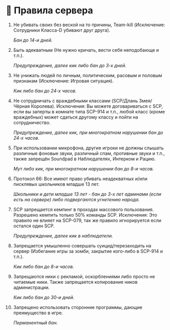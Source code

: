 # 📄 Правила сервера

1.  Не убивать своих без веской на то причины, Team-kill (Исключение: Сотрудники Класса-D убивают друг друга).

    _Бан до 14-и дней._
2.  Быть адекватным (Не нужно кричать, вести себя неподобающе и т.п.).

    _Предупреждение, далее кик либо бан до 3-х дней._
3.  Не унижать людей по личным, политическим, расовым и половым признакам (Исключение: Игровая ситуация).

    _Кик либо бан до 24-х часов._
4.  Не сотрудничать с враждебными классами (SCP/Длань Змея/Чёрная Королева). Исключения: Вы можете договариваться с SCP, если вы заперты в комнате типа SCP-914 и т.п., любой класс (кроме враждебных) может сдаться другому классу и пойти на сотрудничество.

    _Предупреждение, далее кик, при многократном нарушении бан до 24-х часов._
5.  При использовании микрофона, другие игроки не должны слышать различные фоновые звуки, различный спам, противные звуки и т.п., также запрещён Soundpad в Наблюдателях, Интерком и Рацию.

    _Мут либо кик, при многократном нарушении бан до 8-и часов._
6.  Протокол 66: Все имеют право убивать неадекватных и/или писклявых школьников младше 13 лет.

    _Школьники и дети младше 13 лет - бан до 3-х лет админами (если есть на сервере) либо подвергаются угнетению народа._
7.  SCP запрещается кемпинг в проходах массового пользования. Разрешено кемпить только 50% команды SCP. Исключения: Это правило не влияет на SCP-079, так же правило игнорируется если остался один SCP.

    _Предупреждение, далее кик в наблюдатели._
8.  Запрещается умышленно совершать суицид/перезаходить на сервер (Избегание игры за зомби, закрытие кого-либо в SCP-914 и т.п.).

    _Кик либо бан до 8-и часов._
9.  Запрещаются ники с рекламой, оскорблениями либо просто не читаемые ники. Также запрещается копирование ников администрации.

    _Кик либо бан до 30-и дней._
10. Запрещено использовать сторонние программы, дающие преимущество в игре.

    _Перманентный бан._
